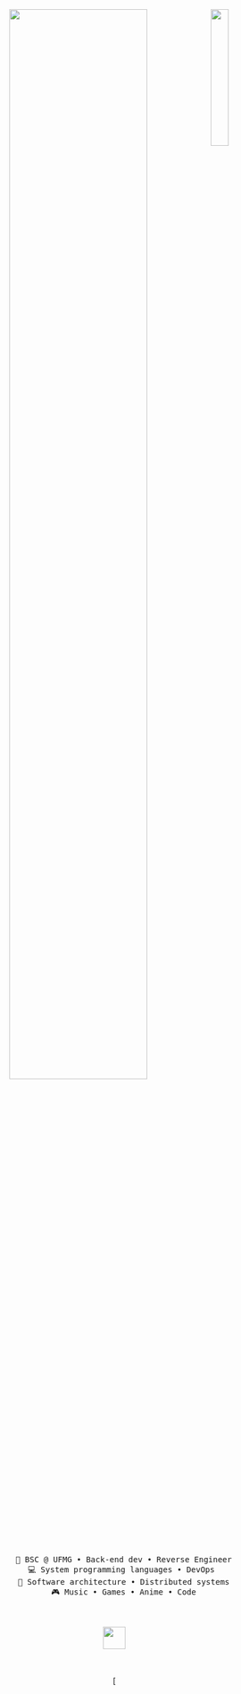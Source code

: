 <div align="center">
<img src="https://cdn.discordapp.com/attachments/529201592801427469/1253412415396384809/VID_20240621_010918.gif?ex=6675c2c7&is=66747147&hm=17a503821ac90592ee78203f5eacf289257a39e46f5a29b26582fb12cd5f24cf&" width="25%" align="right" />
<img src="https://readme-typing-svg.demolab.com?font=Inconsolata&weight=500&size=50&duration=4000&pause=300&color=A7A459&center=true&vCenter=true&multiline=true&repeat=false&random=false&width=1300&height=140&lines=Hello+hello;I'm+Kurumi%2C+a+good+girl+uwu+%E2%9C%A9" width="70%" />
<br><br>
<pre>
    💼 BSC @ UFMG • Back-end dev • Reverse Engineer
    💻 System programming languages • DevOps 
    📖 Software architecture • Distributed systems
    🎮 Music • Games • Anime • Code
</pre>
<br><br>
<img src="https://github.com/KurumiHub/KurumiAll/blob/main/Kurumi/VID_20240621_010918.gif" height="40" />
<br><br><br>
    
[![]()
</div>
<!--- i just copy it uwu --->
